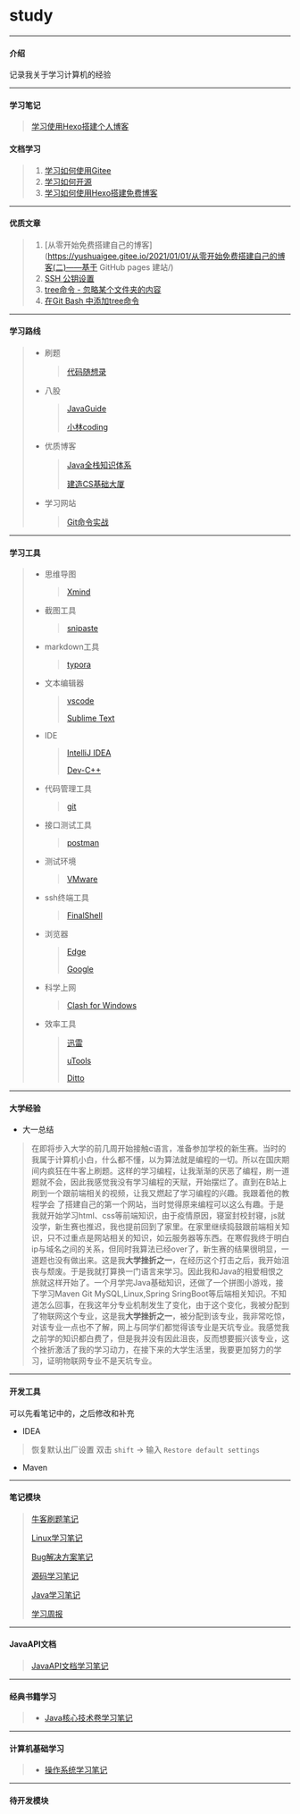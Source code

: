 # study

-----------------

#### 介绍
记录我关于学习计算机的经验

-------------

#### 学习笔记

> [学习使用Hexo搭建个人博客](https://gitee.com/hrc-code/study/blob/master/md笔记/学习笔记/Hexo搭建博客.md)

#### 文档学习

> 1. [学习如何使用Gitee](https://help.gitee.com/repository)
> 2. [学习如何开源](https://oschina.gitee.io/opensource-guide/)
> 3. [学习如何使用Hexo搭建免费博客](https://hexo.io/zh-cn/docs/)

----------------

#### 优质文章


>  1. [从零开始免费搭建自己的博客](https://yushuaigee.gitee.io/2021/01/01/从零开始免费搭建自己的博客(二)——基于 GitHub pages 建站/)
>  2. [SSH 公钥设置 ](https://help.gitee.com/base/account/SSH公钥设置)
>  3. [ tree命令 - 忽略某个文件夹的内容](https://blog.csdn.net/pyufftj/article/details/83102530)
>  4. [在Git Bash 中添加tree命令](https://blog.csdn.net/qq_42605300/article/details/106245583)

--------------

#### 学习路线

> - 刷题
>
>   > [代码随想录](https://www.programmercarl.com/)
>
> - 八股
>
>   > [JavaGuide](https://javaguide.cn/)
>   >
>   > [小林coding](https://xiaolincoding.com/)
>
> - 优质博客
>
>   > [Java全栈知识体系](https://www.pdai.tech/)
>   >
>   > [建造CS基础大厦](https://csdiy.wiki/)
>
> - 学习网站
>
>   > [Git命令实战](https://oschina.gitee.io/learn-git-branching/)

------------


 #### 学习工具

> - 思维导图
>
>   > [Xmind](https://xmind.cn/)
>
> - 截图工具
>
>   > [snipaste](https://zh.snipaste.com/) 
>
> - markdown工具
>
>   > [typora](https://typoraio.cn/)
>
> - 文本编辑器
>
>   >  [vscode](https://code.visualstudio.com/Download)
>   >
>   >  [Sublime Text](https://www.sublimetext.com/)
>
> - IDE
>
>   > [IntelliJ IDEA](https://www.jetbrains.com.cn/idea/)
>   >
>   > [Dev-C++](https://sourceforge.net/projects/orwelldevcpp/)
>
> - 代码管理工具
>
>   > [git](https://git-scm.com/downloads)
>
> - 接口测试工具
>
>   > [postman](https://www.postman.com/)
>
> - 测试环境
>
>   > [VMware](https://www.vmware.com/cn/products/workstation-pro/workstation-pro-evaluation.html)
>
> - ssh终端工具
>
>   > [FinalShell](https://www.microsoft.com/zh-cn/edge/download?form=MA13FJ)
>
> - 浏览器
>
>   > [Edge](https://www.microsoft.com/zh-cn/edge/download?form=MA13FJ)
>   >
>   > [Google](https://www.google.cn/intl/zh-CN/chrome/) 
>
> - 科学上网
>
>   > [Clash for Windows](https://xn--4gq62f52gdss.com/down/clash.7z)
>
> - 效率工具
>
>   > [迅雷](https://xl11.xunlei.com/)
>   >
>   > [uTools](https://u.tools/)
>   >
>   > [Ditto](https://ditto-cp.sourceforge.io/)

----------------

#### 大学经验

- 大一总结

> 在即将步入大学的前几周开始接触c语言，准备参加学校的新生赛。当时的我属于计算机小白，什么都不懂，以为算法就是编程的一切。所以在国庆期间内疯狂在牛客上刷题。这样的学习编程，让我渐渐的厌恶了编程，刷一道题就不会，因此我感觉我没有学习编程的天赋，开始摆烂了。直到在B站上刷到一个跟前端相关的视频，让我又燃起了学习编程的兴趣。我跟着他的教程学会 了搭建自己的第一个网站，当时觉得原来编程可以这么有趣。于是我就开始学习html、css等前端知识，由于疫情原因，寝室封校封寝，js就没学，新生赛也推迟，我也提前回到了家里。在家里继续捣鼓跟前端相关知识，只不过重点是网站相关的知识，如云服务器等东西。在寒假我终于明白ip与域名之间的关系，但同时我算法已经over了，新生赛的结果很明显，一道题也没有做出来。这是我**大学挫折之一**，在经历这个打击之后，我开始沮丧与颓废。于是我就打算换一门语言来学习。因此我和Java的相爱相恨之旅就这样开始了。一个月学完Java基础知识，还做了一个拼图小游戏，接下学习Maven Git MySQL,Linux,Spring SringBoot等后端相关知识。不知道怎么回事，在我这年分专业机制发生了变化，由于这个变化，我被分配到了物联网这个专业，这是我**大学挫折之一**，被分配到该专业，我非常吃惊，对该专业一点也不了解，网上与同学们都觉得该专业是天坑专业。我感觉我之前学的知识都白费了，但是我并没有因此沮丧，反而想要振兴该专业，这个挫折激活了我的学习动力，在接下来的大学生活里，我要更加努力的学习，证明物联网专业不是天坑专业。

--------------

#### 开发工具

 

可以先看笔记中的，之后修改和补充


- IDEA
  
>   恢复默认出厂设置  双击 `shift` -> 输入 `Restore default settings`

- Maven

----------------

#### 笔记模块

> [牛客刷题笔记](https://gitee.com/hrc-code/study/blob/master/md笔记/牛客Java刷题笔记.md)
>
>  [Linux学习笔记](https://gitee.com/hrc-code/study/blob/master/md笔记/Linux学习.md)
>
> [Bug解决方案笔记](https://gitee.com/hrc-code/study/blob/master/md笔记/Bug.md)
>
> [源码学习笔记](https://gitee.com/hrc-code/study/blob/master/md笔记/源码学习.md)
>
> [Java学习笔记](https://gitee.com/hrc-code/study/blob/master/md笔记/Java.md)
>
>  [学习周报](https://gitee.com/hrc-code/study/blob/master/md笔记/周报.md)

-----------

#### JavaAPI文档

> [JavaAPI文档学习笔记 ](https://gitee.com/hrc-code/study/blob/master/JavaAPI文档/常用API文档.md)

-----

#### 经典书籍学习

> - [Java核心技术卷学习笔记](https://gitee.com/hrc-code/study/blob/master/经典书籍/Java核心技术卷/Java核心技术卷.md)

--------

#### 计算机基础学习

> - [操作系统学习笔记](https://gitee.com/hrc-code/study/blob/master/计算机基础学习/操作系统/操作系统.md)

-------------

#### 待开发模块

